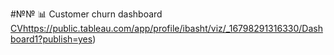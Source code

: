 #№№  📊 Customer churn dashboard [CV](https://public.tableau.com/app/profile/ibasht/viz/_16798291316330/Dashboard1?publish=yes)https://public.tableau.com/app/profile/ibasht/viz/_16798291316330/Dashboard1?publish=yes)
